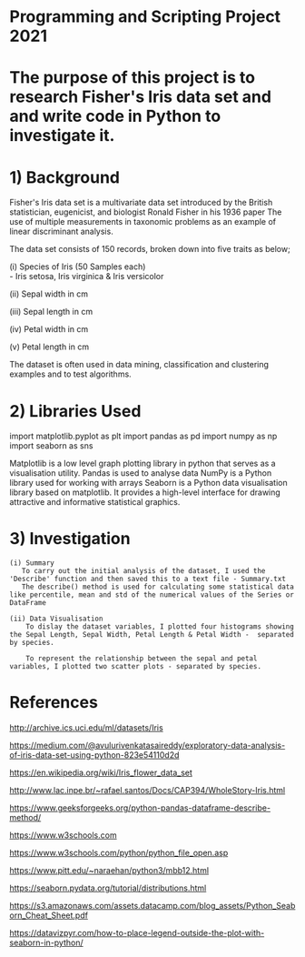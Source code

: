 # Programming and Scripting Project 2021

# The purpose of this project is to research Fisher's Iris data set and and write code in Python to  investigate  it.

# 1) Background

Fisher's Iris data set is a multivariate data set introduced by the British statistician, eugenicist, and biologist Ronald Fisher in his 1936 paper The use of multiple measurements in taxonomic problems as an example of linear discriminant analysis.

The data set consists of 150 records, broken down into five traits as below;
 
  (i) Species of Iris (50 Samples each)   
     - Iris setosa, Iris virginica & Iris versicolor                 

  (ii)  Sepal width in cm

  (iii) Sepal length in cm

  (iv)  Petal width in cm

  (v)   Petal length in cm

The dataset is often used in data mining, classification and clustering examples and to test algorithms.

# 2) Libraries Used

import matplotlib.pyplot as plt
import pandas as pd
import numpy as np
import seaborn as sns

Matplotlib is a low level graph plotting library in python that serves as a visualisation utility.
Pandas is used to analyse data
NumPy is a Python library used for working with arrays
Seaborn is a Python data visualisation library based on matplotlib. It provides a high-level interface for drawing attractive and informative statistical graphics.

# 3) Investigation

    (i) Summary
       To carry out the initial analysis of the dataset, I used the 'Describe' function and then saved this to a text file - Summary.txt
       The describe() method is used for calculating some statistical data like percentile, mean and std of the numerical values of the Series or DataFrame
   
    (ii) Data Visualisation
        To dislay the dataset variables, I plotted four histograms showing the Sepal Length, Sepal Width, Petal Length & Petal Width -  separated by species.

        To represent the relationship between the sepal and petal variables, I plotted two scatter plots - separated by species.


     

# References

http://archive.ics.uci.edu/ml/datasets/Iris

https://medium.com/@avulurivenkatasaireddy/exploratory-data-analysis-of-iris-data-set-using-python-823e54110d2d

https://en.wikipedia.org/wiki/Iris_flower_data_set

http://www.lac.inpe.br/~rafael.santos/Docs/CAP394/WholeStory-Iris.html

https://www.geeksforgeeks.org/python-pandas-dataframe-describe-method/

https://www.w3schools.com

https://www.w3schools.com/python/python_file_open.asp

https://www.pitt.edu/~naraehan/python3/mbb12.html

https://seaborn.pydata.org/tutorial/distributions.html

https://s3.amazonaws.com/assets.datacamp.com/blog_assets/Python_Seaborn_Cheat_Sheet.pdf

https://datavizpyr.com/how-to-place-legend-outside-the-plot-with-seaborn-in-python/
